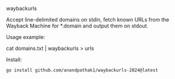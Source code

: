 waybackurls

Accept line-delimited domains on stdin, fetch known URLs from the Wayback Machine for *.domain and output them on stdout.

Usage example:

cat domains.txt | waybackurls > urls

Install:
```bash
go install github.com/anandpathak1/waybackurls-2024@latest
```
